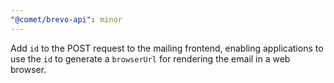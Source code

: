 ```yaml
---
"@comet/brevo-api": minor
---
```


Add `id` to the POST request to the mailing frontend, enabling applications to use the `id` to generate a `browserUrl` for rendering the email in a web browser.

